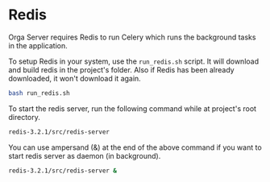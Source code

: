 # Redis

Orga Server requires Redis to run Celery which runs the background tasks in the application.

To setup Redis in your system, use the `run_redis.sh` script. It will download and build redis in the project's folder.
Also if Redis has been already downloaded, it won't download it again.

```sh
bash run_redis.sh
```

To start the redis server, run the following command while at project's root directory.

```sh
redis-3.2.1/src/redis-server
```

You can use ampersand (&) at the end of the above command if you want to start redis server as daemon (in background).

```sh
redis-3.2.1/src/redis-server &
```
